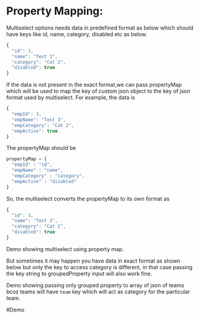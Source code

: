 # Property Mapping:

Multiselect options needs data in predefined format as below which should have keys like id, name, category, disabled etc as below.
```js	
{
  "id": 3,
  "name": "Test 3",
  "category": "Cat 2",
  "disabled": true
}
```
If  the data is not present in the exact format,we can pass  propertyMap which will be used to map the key of custom json object to the key of json format used by multiselect. For example, the data is
```js  	
{
  "empId": 3,
  "empName": "Test 3",
  "empCategory": "Cat 2",
  "empActive": true
}
```
The propertyMap should be
```js
propertyMap = {
  "empId" : "id",
  "empName" : "name",
  "empCategory" : "category",
  "empActive" : "disabled"
}
```
So, the multiselect converts the propertyMap to its own format as 
```js
{
  "id": 3,
  "name": "Test 3",
  "category": "Cat 2",
  "disabled": true
}
```
            
Demo showing multiselect using property map.

But sometimes it may happen you have data in exact format as shown below but only the key to access category is different, in that case passing the key string to groupedProperty input will also work fine.

Demo showing passing only grouped property to array of json of teams bcoz teams will have `team` key which will act as category for the particular team.

#Demo

<ms-property-map></ms-property-map>

<code-tabs>
  <code-pane title="app/app.component.ts" path="attribute-directives/src/app/app.component.ts"></code-pane>
  <code-pane title="app/app.component.html" path="attribute-directives/src/app/app.component.html"></code-pane>
</code-tabs>
